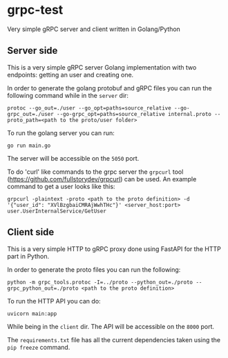 # grpc-test
Very simple gRPC server and client written in Golang/Python

## Server side
This is a very simple gRPC server Golang implementation with two endpoints: getting an user and creating one.

In order to generate the golang protobuf and gRPC files you can run the following command while in the `server` dir:
```
protoc --go_out=./user --go_opt=paths=source_relative --go-grpc_out=./user --go-grpc_opt=paths=source_relative internal.proto --proto_path=<path to the proto/user folder>
```

To run the golang server you can run:
```
go run main.go
```
The server will be accessible on the `5050` port.

To do 'curl' like commands to the grpc server the `grpcurl` tool (https://github.com/fullstorydev/grpcurl) can be used. An example command to get a user looks like this:
```
grpcurl -plaintext -proto <path to the proto definition> -d '{"user_id": "XVlBzgbaiCMRAjWwhTHc"}' <server_host:port> user.UserInternalService/GetUser
```

## Client side
This is a very simple HTTP to gRPC proxy done using FastAPI for the HTTP part in Python.

In order to generate the proto files you can run the following:
```
python -m grpc_tools.protoc -I=../proto --python_out=./proto --grpc_python_out=./proto <path to the proto definition>
```

To run the HTTP API you can do:
```
uvicorn main:app
```
While being in the `client` dir. The API will be accessible on the `8000` port.

The `requirements.txt` file has all the current dependencies taken using the `pip freeze` command.